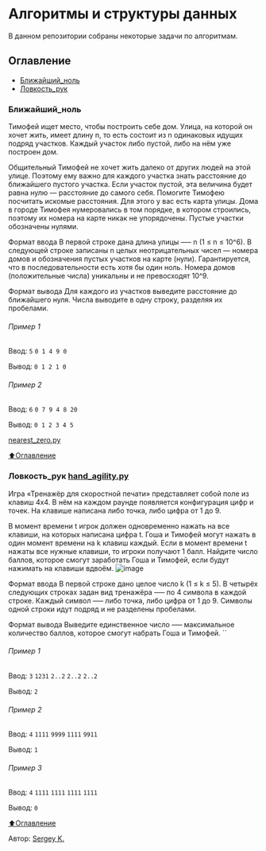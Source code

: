 # Алгоритмы и структуры данных
В данном репозитории собраны некоторые задачи по алгоритмам.


## Оглавление
- [Ближайший_ноль](#Ближайший_ноль)
- [Ловкость_рук]([#Ловкость_рук](https://github.com/Skrapivn/Algoritms/tree/main#%D0%BB%D0%BE%D0%B2%D0%BA%D0%BE%D1%81%D1%82%D1%8C_%D1%80%D1%83%D0%BA-hand_agilitypy))




### Ближайший_ноль
Тимофей ищет место, чтобы построить себе дом. Улица, на которой он хочет жить, имеет длину n, то есть состоит из n одинаковых идущих подряд участков. Каждый участок либо пустой, либо на нём уже построен дом.

Общительный Тимофей не хочет жить далеко от других людей на этой улице. Поэтому ему важно для каждого участка знать расстояние до ближайшего пустого участка. Если участок пустой, эта величина будет равна нулю — расстояние до самого себя.
Помогите Тимофею посчитать искомые расстояния. Для этого у вас есть карта улицы. Дома в городе Тимофея нумеровались в том порядке, в котором строились, поэтому их номера на карте никак не упорядочены. Пустые участки обозначены нулями.

Формат ввода
В первой строке дана длина улицы —– n (1 ≤ n ≤ 10^6). В следующей строке записаны n целых неотрицательных чисел — номера домов и обозначения пустых участков на карте (нули). Гарантируется, что в последовательности есть хотя бы один ноль. Номера домов (положительные числа) уникальны и не превосходят 10^9.

Формат вывода
Для каждого из участков выведите расстояние до ближайшего нуля. Числа выводите в одну строку, разделяя их пробелами.

###### Пример 1
Ввод: ``5`` ``0 1 4 9 0``

Вывод:
``0 1 2 1 0``

###### Пример 2
Ввод: ``6`` ``0 7 9 4 8 20``

Вывод:
``0 1 2 3 4 5``

[nearest_zero.py](https://github.com/Skrapivn/Algoritms/blob/main/nearest_zero "nearest_zero.py")

[⬆️Оглавление](#оглавление)

### Ловкость_рук [hand_agility.py](https://github.com/Skrapivn/Algoritms/blob/main/hand_agility "hand_agility.py")
Игра «Тренажёр для скоростной печати» представляет собой поле из клавиш 4x4. В нём на каждом раунде появляется конфигурация цифр и точек. На клавише написана либо точка, либо цифра от 1 до 9.

В момент времени t игрок должен одновременно нажать на все клавиши, на которых написана цифра t. Гоша и Тимофей могут нажать в один момент времени на k клавиш каждый. Если в момент времени t нажаты все нужные клавиши, то игроки получают 1 балл.
Найдите число баллов, которое смогут заработать Гоша и Тимофей, если будут нажимать на клавиши вдвоём.
![image](https://user-images.githubusercontent.com/33264331/184338358-a30c92d1-2736-41fc-b177-52fda8c94b8d.png)

Формат ввода
В первой строке дано целое число k (1 ≤ k ≤ 5).
В четырёх следующих строках задан вид тренажёра –— по 4 символа в каждой строке. Каждый символ —– либо точка, либо цифра от 1 до 9. Символы одной строки идут подряд и не разделены пробелами.

Формат вывода
Выведите единственное число –— максимальное количество баллов, которое смогут набрать Гоша и Тимофей.
``

###### Пример 1
Ввод: ``3`` ``1231`` ``2..2`` ``2..2`` ``2..2``

Вывод:
``2``
###### Пример 2
Ввод: ``4`` ``1111`` ``9999`` ``1111`` ``9911``

Вывод:
``1``

###### Пример 3
Ввод: ``4`` ``1111`` ``1111`` ``1111`` ``1111``

Вывод:
``0``

[⬆️Оглавление](#оглавление)

Автор: [Sergey K.](https://github.com/Skrapivn "Sergey K.")
